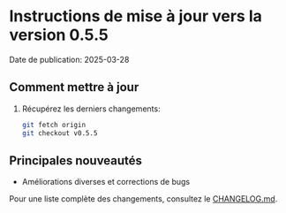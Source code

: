 # Instructions de mise à jour vers la version 0.5.5

Date de publication: 2025-03-28

## Comment mettre à jour

1. Récupérez les derniers changements:
   ```bash
   git fetch origin
   git checkout v0.5.5
   ```

## Principales nouveautés

- Améliorations diverses et corrections de bugs

Pour une liste complète des changements, consultez le [CHANGELOG.md](./CHANGELOG.md).
